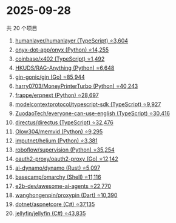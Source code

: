 # 2025-09-28

共 20 个项目

<!-- BEGIN GITHUB -->
<!-- 最后更新时间 2025-09-28 03:04:26 +0800 -->
1. [humanlayer/humanlayer (TypeScript) ⭐3,604](https://github.com/humanlayer/humanlayer)
1. [onyx-dot-app/onyx (Python) ⭐14,255](https://github.com/onyx-dot-app/onyx)
1. [coinbase/x402 (TypeScript) ⭐1,492](https://github.com/coinbase/x402)
1. [HKUDS/RAG-Anything (Python) ⭐6,648](https://github.com/HKUDS/RAG-Anything)
1. [gin-gonic/gin (Go) ⭐85,944](https://github.com/gin-gonic/gin)
1. [harry0703/MoneyPrinterTurbo (Python) ⭐40,243](https://github.com/harry0703/MoneyPrinterTurbo)
1. [frappe/erpnext (Python) ⭐28,697](https://github.com/frappe/erpnext)
1. [modelcontextprotocol/typescript-sdk (TypeScript) ⭐9,927](https://github.com/modelcontextprotocol/typescript-sdk)
1. [ZuodaoTech/everyone-can-use-english (TypeScript) ⭐30,416](https://github.com/ZuodaoTech/everyone-can-use-english)
1. [directus/directus (TypeScript) ⭐32,476](https://github.com/directus/directus)
1. [Olow304/memvid (Python) ⭐9,295](https://github.com/Olow304/memvid)
1. [imputnet/helium (Python) ⭐3,381](https://github.com/imputnet/helium)
1. [roboflow/supervision (Python) ⭐35,254](https://github.com/roboflow/supervision)
1. [oauth2-proxy/oauth2-proxy (Go) ⭐12,142](https://github.com/oauth2-proxy/oauth2-proxy)
1. [ai-dynamo/dynamo (Rust) ⭐5,097](https://github.com/ai-dynamo/dynamo)
1. [basecamp/omarchy (Shell) ⭐11,116](https://github.com/basecamp/omarchy)
1. [e2b-dev/awesome-ai-agents ⭐22,770](https://github.com/e2b-dev/awesome-ai-agents)
1. [wanghongenpin/proxypin (Dart) ⭐10,390](https://github.com/wanghongenpin/proxypin)
1. [dotnet/aspnetcore (C#) ⭐37,135](https://github.com/dotnet/aspnetcore)
1. [jellyfin/jellyfin (C#) ⭐43,835](https://github.com/jellyfin/jellyfin)
<!-- END GITHUB -->